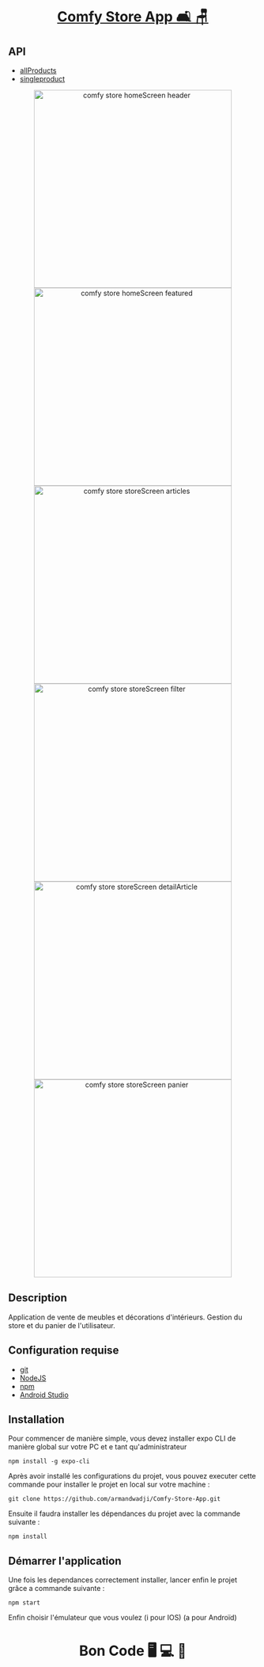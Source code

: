 <div>
  <h1 align="center" position="relative">
    <a  href="https://github.com/armandwadji/Comfy-Store-App.git">Comfy Store App 🛋 🪑
    </a> 
  </h1> 
</div> 

## API 
- [allProducts](https://course-api.com/javascript-store-products)
- [singleproduct](https://course-api.com/javascript-store-single-product?id=rec43w3ipXvP28vog)

<div align="center" >
<img width="400" alt="comfy store homeScreen header" src="https://user-images.githubusercontent.com/90448006/180574462-784cece1-de76-4652-abaf-d28049b99d31.png">
  <img width="400" alt="comfy store homeScreen featured" src="https://user-images.githubusercontent.com/90448006/180574573-50610726-6ab9-42fb-8942-82a96d67e97b.png">
</div> 


<div align="center" >
<img width="400" alt="comfy store storeScreen articles" src="https://user-images.githubusercontent.com/90448006/180574686-1360f151-2f75-4aa0-a6dc-5527f10514c3.png">
  <img width="400" alt="comfy store storeScreen filter" src="https://user-images.githubusercontent.com/90448006/180574768-acb31308-4656-4aaf-8200-d33f51cda6c7.png">
</div> 

<div align="center" >
<img width="400" alt="comfy store storeScreen detailArticle" src="https://user-images.githubusercontent.com/90448006/180574914-a6bfc48f-edc2-449a-acf2-a8941c5c6912.png">
  <img width="400" alt="comfy store storeScreen panier" src="https://user-images.githubusercontent.com/90448006/180666026-b37c9d70-bc2d-4497-8197-4cde30b9f88b.png">
</div> 


## Description
Application de vente de meubles et décorations d'intérieurs. Gestion du store et du panier de l'utilisateur.

## Configuration requise

- [git][git]
- [NodeJS][node]
- [npm][npm]
- [Android Studio][androidstudio]

## Installation
Pour commencer de manière simple, vous devez installer expo CLI de manière global sur votre PC et e tant qu'administrateur
```
npm install -g expo-cli
```
Après avoir installé les configurations du projet, vous pouvez executer cette commande pour installer le projet en local sur votre machine :

```
git clone https://github.com/armandwadji/Comfy-Store-App.git
```
Ensuite il faudra installer les dépendances du projet avec la commande suivante :

```
npm install
```

## Démarrer l'application
Une fois les dependances correctement installer, lancer enfin le projet grâce a commande suivante :

```
npm start
```

Enfin choisir l'émulateur que vous voulez (i pour IOS) (a pour Androïd)

<h1 align="center">Bon Code 🖥 💻 📱</h1>

<!-- prettier-ignore-start -->
[npm]: https://www.npmjs.com/
[node]: https://nodejs.org
[git]: https://git-scm.com/
[androidstudio]: https://developer.android.com/studio
[xcode]: https://developer.android.com/studio
<!-- prettier-ignore-end -->




